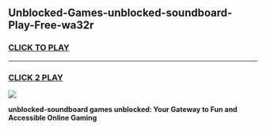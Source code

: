 
## Unblocked-Games-unblocked-soundboard-Play-Free-wa32r
<h3>
<a href="https://premium76.site?title=unblocked-soundboard&ref=21A">CLICK TO PLAY</a></h3>
<hr>

<h3>
<a href="https://premium76.site?title=unblocked-soundboard&ref=21A">CLICK 2 PLAY</a>
  
</h3>

<a href="https://premium76.site?title=unblocked-soundboard&ref=21A"><img src="https://clearcache.store/games.png"></a>


**unblocked-soundboard games unblocked: Your Gateway to Fun and Accessible Online Gaming**
